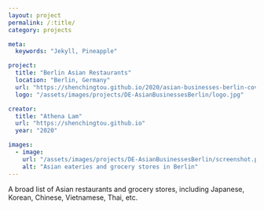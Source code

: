 ```yaml
---
layout: project
permalink: /:title/
category: projects

meta:
  keywords: "Jekyll, Pineapple"

project:
  title: "Berlin Asian Restaurants"
  location: "Berlin, Germany"
  url: "https://shenchingtou.github.io/2020/asian-businesses-berlin-covid19.html"
  logo: "/assets/images/projects/DE-AsianBusinessesBerlin/logo.jpg"

creator:
  title: "Athena Lam"
  url: "https://shenchingtou.github.io"
  year: "2020"

images:
  - image:
    url: "/assets/images/projects/DE-AsianBusinessesBerlin/screenshot.png"
    alt: "Asian eateries and grocery stores in Berlin"
---
```

<p>A broad list of Asian restaurants and grocery stores, including Japanese, Korean, Chinese, Vietnamese, Thai, etc.</p>